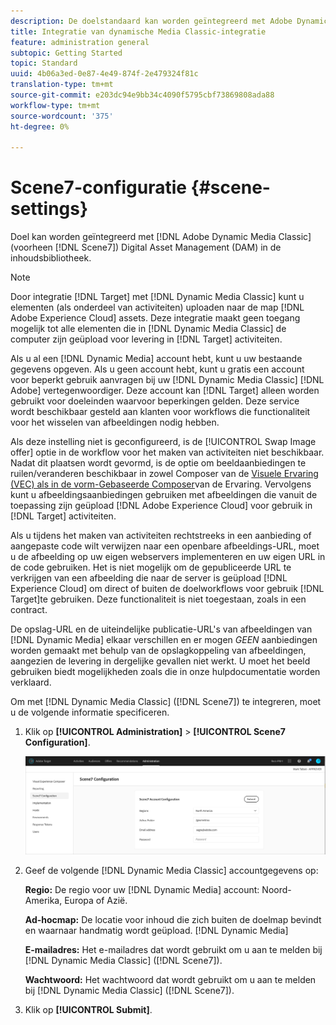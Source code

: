 ```yaml
---
description: De doelstandaard kan worden geïntegreerd met Adobe Dynamic Media Classic (voorheen Scene7) voor Digital Asset Management (DAM) in de inhoudsbibliotheek.
title: Integratie van dynamische Media Classic-integratie
feature: administration general
subtopic: Getting Started
topic: Standard
uuid: 4b06a3ed-0e87-4e49-874f-2e479324f81c
translation-type: tm+mt
source-git-commit: e203dc94e9bb34c4090f5795cbf73869808ada88
workflow-type: tm+mt
source-wordcount: '375'
ht-degree: 0%

---
```



# Scene7-configuratie {#scene-settings}

Doel kan worden geïntegreerd met [!DNL Adobe Dynamic Media Classic] (voorheen [!DNL Scene7]) Digital Asset Management (DAM) in de inhoudsbibliotheek.

>[!NOTE]
>
>Door integratie [!DNL Target] met [!DNL Dynamic Media Classic] kunt u elementen (als onderdeel van activiteiten) uploaden naar de map [!DNL Adobe Experience Cloud] assets. Deze integratie maakt geen toegang mogelijk tot alle elementen die in [!DNL Dynamic Media Classic] de computer zijn geüpload voor levering in [!DNL Target] activiteiten.

Als u al een [!DNL Dynamic Media] account hebt, kunt u uw bestaande gegevens opgeven. Als u geen account hebt, kunt u gratis een account voor beperkt gebruik aanvragen bij uw [!DNL Dynamic Media Classic] [!DNL Adobe] vertegenwoordiger. Deze account kan [!DNL Target] alleen worden gebruikt voor doeleinden waarvoor beperkingen gelden. Deze service wordt beschikbaar gesteld aan klanten voor workflows die functionaliteit voor het wisselen van afbeeldingen nodig hebben.

Als deze instelling niet is geconfigureerd, is de [!UICONTROL Swap Image offer] optie in de workflow voor het maken van activiteiten niet beschikbaar. Nadat dit plaatsen wordt gevormd, is de optie om beeldaanbiedingen te ruilen/veranderen beschikbaar in zowel Composer van de [Visuele Ervaring (VEC) als in de vorm-Gebaseerde Composer](../c-experiences/experiences.md#concept_A2E10F6AFB3D4AEAB6951EE14688848D)van de Ervaring. Vervolgens kunt u afbeeldingsaanbiedingen gebruiken met afbeeldingen die vanuit de toepassing zijn geüpload [!DNL Adobe Experience Cloud] voor gebruik in [!DNL Target] activiteiten.

Als u tijdens het maken van activiteiten rechtstreeks in een aanbieding of aangepaste code wilt verwijzen naar een openbare afbeeldings-URL, moet u de afbeelding op uw eigen webservers implementeren en uw eigen URL in de code gebruiken. Het is niet mogelijk om de gepubliceerde URL te verkrijgen van een afbeelding die naar de server is geüpload [!DNL Experience Cloud] om direct of buiten de doelworkflows voor gebruik [!DNL Target]te gebruiken. Deze functionaliteit is niet toegestaan, zoals in een contract.

De opslag-URL en de uiteindelijke publicatie-URL&#39;s van afbeeldingen van [!DNL Dynamic Media] elkaar verschillen en er mogen *GEEN* aanbiedingen worden gemaakt met behulp van de opslagkoppeling van afbeeldingen, aangezien de levering in dergelijke gevallen niet werkt. U moet het beeld gebruiken biedt mogelijkheden zoals die in onze hulpdocumentatie worden verklaard.

Om met [!DNL Dynamic Media Classic] ([!DNL Scene7]) te integreren, moet u de volgende informatie specificeren.

1. Klik op **[!UICONTROL Administration]** > **[!UICONTROL Scene7 Configuration]**.

   ![Scene7-pagina](/help/administrating-target/assets/scene7.png)

1. Geef de volgende [!DNL Dynamic Media Classic] accountgegevens op:

   **Regio:** De regio voor uw [!DNL Dynamic Media] account: Noord-Amerika, Europa of Azië.

   **Ad-hocmap:** De locatie voor inhoud die zich buiten de doelmap bevindt en waarnaar handmatig wordt geüpload. [!DNL Dynamic Media]

   **E-mailadres:** Het e-mailadres dat wordt gebruikt om u aan te melden bij [!DNL Dynamic Media Classic] ([!DNL Scene7]).

   **Wachtwoord:** Het wachtwoord dat wordt gebruikt om u aan te melden bij [!DNL Dynamic Media Classic] ([!DNL Scene7]).

1. Klik op **[!UICONTROL Submit]**.
